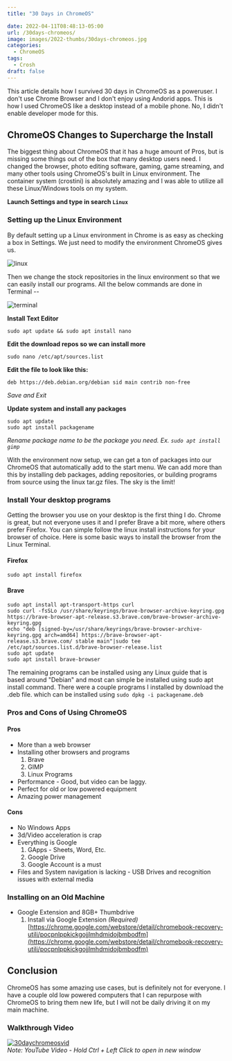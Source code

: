 ```yaml
---
title: "30 Days in ChromeOS"

date: 2022-04-11T08:48:13-05:00
url: /30days-chromeos/
image: images/2022-thumbs/30days-chromeos.jpg
categories:
  - ChromeOS
tags:
  - Crosh
draft: false
---
```

This article details how I survived 30 days in ChromeOS as a poweruser. I don't use Chrome Browser and I don't enjoy using Andorid apps. This is how I used ChromeOS like a desktop instead of a mobile phone. No, I didn't enable developer mode for this. 
<!--more-->

## ChromeOS Changes to Supercharge the Install

The biggest thing about ChromeOS that it has a huge amount of Pros, but is missing some things out of the box that many desktop users need. I changed the browser, photo editing software, gaming, game streaming, and many other tools using ChromeOS's built in Linux environment. The container system (crostini) is absolutely amazing and I was able to utilize all these Linux/Windows tools on my system. 

**Launch Settings and type in search `Linux`** 

### Setting up the Linux Environment

By default setting up a Linux environment in Chrome is as easy as checking a box in Settings. We just need to modify the environment ChromeOS gives us. 

![linux](/images/2022/04-chromeos/chromeos-linux.png)

Then we change the stock repositories in the linux environment so that we can easily install our programs. All the below commands are done in Terminal --

![terminal](/images/2022/04-chromeos/Terminal.png)

**Install Text Editor**
```
sudo apt update && sudo apt install nano
```

**Edit the download repos so we can install more**
```
sudo nano /etc/apt/sources.list
```

**Edit the file to look like this:**
```
deb https://deb.debian.org/debian sid main contrib non-free
```
_Save and Exit_

**Update system and install any packages**
```
sudo apt update
sudo apt install packagename
```
_Rename package name to be the package you need. Ex. `sudo apt install gimp`_

With the environment now setup, we can get a ton of packages into our ChromeOS that automatically add to the start menu. We can add more than this by installing deb packages, adding repositories, or building programs from source using the linux tar.gz files. The sky is the limit! 

### Install Your desktop programs

Getting the browser you use on your desktop is the first thing I do. Chrome is great, but not everyone uses it and I prefer Brave a bit more, where others prefer Firefox. You can simple follow the linux install instructions for your browser of choice. Here is some basic ways to install the browser from the Linux Terminal.

#### Firefox

```
sudo apt install firefox
```

#### Brave

```
sudo apt install apt-transport-https curl
sudo curl -fsSLo /usr/share/keyrings/brave-browser-archive-keyring.gpg https://brave-browser-apt-release.s3.brave.com/brave-browser-archive-keyring.gpg
echo "deb [signed-by=/usr/share/keyrings/brave-browser-archive-keyring.gpg arch=amd64] https://brave-browser-apt-release.s3.brave.com/ stable main"|sudo tee /etc/apt/sources.list.d/brave-browser-release.list
sudo apt update
sudo apt install brave-browser
```

The remaining programs can be installed using any Linux guide that is based around "Debian" and most can simple be installed using sudo apt install command. There were a couple programs I installed by download the .deb file. which can be installed using `sudo dpkg -i packagename.deb`

### Pros and Cons of Using ChromeOS

#### Pros
- More than a web browser
- Installing other browsers and programs
	1. Brave
	2. GIMP
	3. Linux Programs
- Performance - Good, but video can be laggy.
- Perfect for old or low powered equipment
- Amazing power management

#### Cons
-   No Windows Apps
-   3d/Video acceleration is crap
-   Everything is Google
    1. GApps - Sheets, Word, Etc.
    2. Google Drive
    3. Google Account is a must
-   Files and System navigation is lacking - USB Drives and recognition issues with external media

### Installing on an Old Machine

-   Google Extension and 8GB+ Thumbdrive
    1.   Install via Google Extension _(Required)_ [https://chrome.google.com/webstore/detail/chromebook-recovery-utili/pocpnlppkickgojjlmhdmidojbmbodfm](https://chrome.google.com/webstore/detail/chromebook-recovery-utili/pocpnlppkickgojjlmhdmidojbmbodfm)

## Conclusion

ChromeOS has some amazing use cases, but is definitely not for everyone. I have a couple old low powered computers that I can repurpose with ChromeOS to bring them new life, but I will not be daily driving it on my main machine. 

### Walkthrough Video

[![30daychromeosvid](https://img.youtube.com/vi/fVRZlqmGrUk/0.jpg)](https://www.youtube.com/watch?v=fVRZlqmGrUk)  
_Note: YouTube Video - Hold Ctrl + Left Click to open in new window_